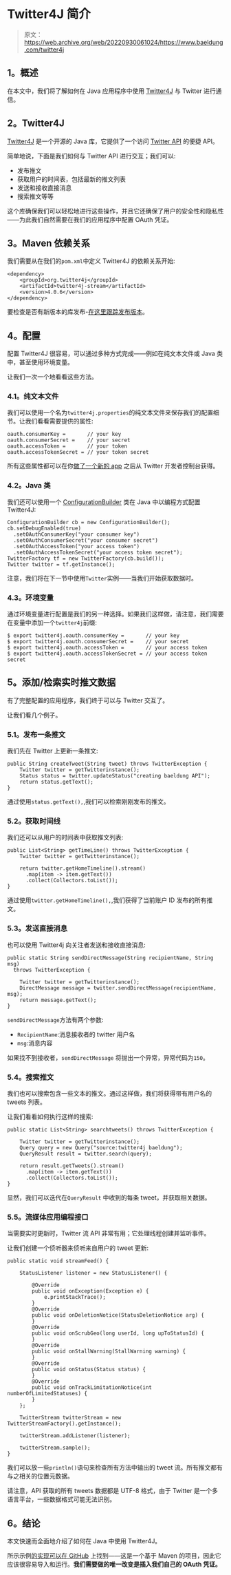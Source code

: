 # Twitter4J 简介

> 原文：<https://web.archive.org/web/20220930061024/https://www.baeldung.com/twitter4j>

## **1。概述**

在本文中，我们将了解如何在 Java 应用程序中使用 [Twitter4J](https://web.archive.org/web/20220814014500/http://twitter4j.org/en/index.html) 与 Twitter 进行通信。

## **2。Twitter4J**

[Twitter4J](https://web.archive.org/web/20220814014500/http://twitter4j.org/en/index.html) 是一个开源的 Java 库，它提供了一个访问 [Twitter API](https://web.archive.org/web/20220814014500/https://dev.twitter.com/docs) 的便捷 API。

简单地说，下面是我们如何与 Twitter API 进行交互；我们可以:

*   发布推文
*   获取用户的时间表，包括最新的推文列表
*   发送和接收直接消息
*   搜索推文等等

这个库确保我们可以轻松地进行这些操作，并且它还确保了用户的安全性和隐私性——为此我们自然需要在我们的应用程序中配置 OAuth 凭证。

## **3。Maven 依赖关系**

我们需要从在我们的`pom.xml`中定义 Twitter4J 的依赖关系开始:

```
<dependency>
    <groupId>org.twitter4j</groupId>
    <artifactId>twitter4j-stream</artifactId>
    <version>4.0.6</version>
</dependency>
```

要检查是否有新版本的库发布-[在这里跟踪发布版本](https://web.archive.org/web/20220814014500/https://search.maven.org/classic/#search%7Cgav%7C1%7Cg%3A%22org.twitter4j%22%20AND%20a%3A%22twitter4j%22)。

## **4。配置**

配置 Twitter4J 很容易，可以通过多种方式完成——例如在纯文本文件或 Java 类中，甚至使用环境变量。

让我们一次一个地看看这些方法。

### **4.1。纯文本文件**

我们可以使用一个名为`twitter4j.properties`的纯文本文件来保存我们的配置细节。让我们看看需要提供的属性:

```
oauth.consumerKey =       // your key
oauth.consumerSecret =    // your secret
oauth.accessToken =       // your token
oauth.accessTokenSecret = // your token secret
```

所有这些属性都可以在你[做了一个新的 app](https://web.archive.org/web/20220814014500/https://apps.twitter.com/) 之后从 Twitter 开发者控制台获得。

### **4.2。Java 类**

我们还可以使用一个 [ConfigurationBuilder](https://web.archive.org/web/20220814014500/http://twitter4j.org/ja/javadoc/twitter4j/conf/ConfigurationBuilder.html) 类在 Java 中以编程方式配置 Twitter4J:

```
ConfigurationBuilder cb = new ConfigurationBuilder();
cb.setDebugEnabled(true)
  .setOAuthConsumerKey("your consumer key")
  .setOAuthConsumerSecret("your consumer secret")
  .setOAuthAccessToken("your access token")
  .setOAuthAccessTokenSecret("your access token secret");
TwitterFactory tf = new TwitterFactory(cb.build());
Twitter twitter = tf.getInstance();
```

注意，我们将在下一节中使用`Twitter`实例——当我们开始获取数据时。

### **4.3。环境变量**

通过环境变量进行配置是我们的另一种选择。如果我们这样做，请注意，我们需要在变量中添加一个`twitter4j`前缀:

```
$ export twitter4j.oauth.consumerKey =       // your key
$ export twitter4j.oauth.consumerSecret =    // your secret
$ export twitter4j.oauth.accessToken =       // your access token
$ export twitter4j.oauth.accessTokenSecret = // your access token secret
```

## **5。添加/检索实时推文数据**

有了完整配置的应用程序，我们终于可以与 Twitter 交互了。

让我们看几个例子。

### **5.1。发布一条推文**

我们先在 Twitter 上更新一条推文:

```
public String createTweet(String tweet) throws TwitterException {
    Twitter twitter = getTwitterinstance();
    Status status = twitter.updateStatus("creating baeldung API");
    return status.getText();
}
```

通过使用`status.getText(),`,我们可以检索刚刚发布的推文。

### 5.2。获取时间线

我们还可以从用户的时间表中获取推文列表:

```
public List<String> getTimeLine() throws TwitterException {
    Twitter twitter = getTwitterinstance();

    return twitter.getHomeTimeline().stream()
      .map(item -> item.getText())
      .collect(Collectors.toList());
}
```

通过使用`twitter.getHomeTimeline(),`,我们获得了当前账户 ID 发布的所有推文。

### 5.3。发送直接消息

也可以使用 Twitter4j 向关注者发送和接收直接消息:

```
public static String sendDirectMessage(String recipientName, String msg) 
  throws TwitterException {

    Twitter twitter = getTwitterinstance();
    DirectMessage message = twitter.sendDirectMessage(recipientName, msg);
    return message.getText();
}
```

`sendDirectMessage`方法有两个参数:

*   `RecipientName`:消息接收者的 twitter 用户名
*   `msg`:消息内容

如果找不到接收者，`sendDirectMessage` 将抛出一个异常，异常代码为`150`。

### 5.4。搜索推文

我们也可以搜索包含一些文本的推文。通过这样做，我们将获得带有用户名的 tweets 列表。

让我们看看如何执行这样的搜索:

```
public static List<String> searchtweets() throws TwitterException {

    Twitter twitter = getTwitterinstance();
    Query query = new Query("source:twitter4j baeldung");
    QueryResult result = twitter.search(query);

    return result.getTweets().stream()
      .map(item -> item.getText())
      .collect(Collectors.toList());
}
```

显然，我们可以迭代在`QueryResult` 中收到的每条 tweet，并获取相关数据。

### **5.5。流媒体应用编程接口**

当需要实时更新时，Twitter 流 API 非常有用；它处理线程创建并监听事件。

让我们创建一个侦听器来侦听来自用户的 tweet 更新:

```
public static void streamFeed() {

    StatusListener listener = new StatusListener() {

        @Override
        public void onException(Exception e) {
            e.printStackTrace();
        }
        @Override
        public void onDeletionNotice(StatusDeletionNotice arg) {
        }
        @Override
        public void onScrubGeo(long userId, long upToStatusId) {
        }
        @Override
        public void onStallWarning(StallWarning warning) {
        }
        @Override
        public void onStatus(Status status) {
        }
        @Override
        public void onTrackLimitationNotice(int numberOfLimitedStatuses) {
        }
    };

    TwitterStream twitterStream = new TwitterStreamFactory().getInstance();

    twitterStream.addListener(listener);

    twitterStream.sample();
}
```

我们可以放一些`println()`语句来检查所有方法中输出的 tweet 流。所有推文都有与之相关的位置元数据。

请注意，API 获取的所有 tweets 数据都是 UTF-8 格式，由于 Twitter 是一个多语言平台，一些数据格式可能无法识别。

## **6。结论**

本文快速而全面地介绍了如何在 Java 中使用 Twitter4J。

所示示例[的实现可以在 GitHub](https://web.archive.org/web/20220814014500/https://github.com/eugenp/tutorials/tree/master/twitter4j) 上找到——这是一个基于 Maven 的项目，因此它应该很容易导入和运行。**我们需要做的唯一改变是插入我们自己的 OAuth 凭证。**